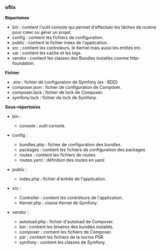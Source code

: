 ### oflix

**Répertoires**

* bin : contient l'outil console qui permet d'effectuer les tâches de routine pour créer ou gérer un projet.
* config : contient les fichiers de configuration.
* public : contient le fichier index de l'application.
* src : contient les controleurs, le Kernel mais aussi les entités etc.
* var : contient les cache et les logs.
* vendor : contient les classes des Bundles installés comme http-foundation.

**Fichier**

* .env : fichier de configuration de Symfony (ex : BDD)
* composer.json : fichier de configuration de Composer.
* composer.lock : fichier de lock de Composer.
* symfony.lock : fichier de lock de Symfony.

**Sous-répertoires**

* bin :

  * console : outil console.
* config :

  * bundles.php : fichier de configuration des bundles.
  * packages : contient les fichiers de configuration des packages
  * routes : contient les fichiers de routes.
  * routes.yaml : définition des routes en yaml
* public :

  * index.php : fichier d'entrée de l'application.
* src :

  * Controller : contient les contrôleurs de l'application.
  * Kernel.php : classe Kernel de Symfony.
* vendor :

  * autoload.php : fichier d'autoload de Composer.
  * bin : contient les binaires des bundles installés.
  * composer : contient les fichiers de Composer.
  * psr : contient les fichiers de la norme PSR.
  * symfony : contient les classes de Symfony.
